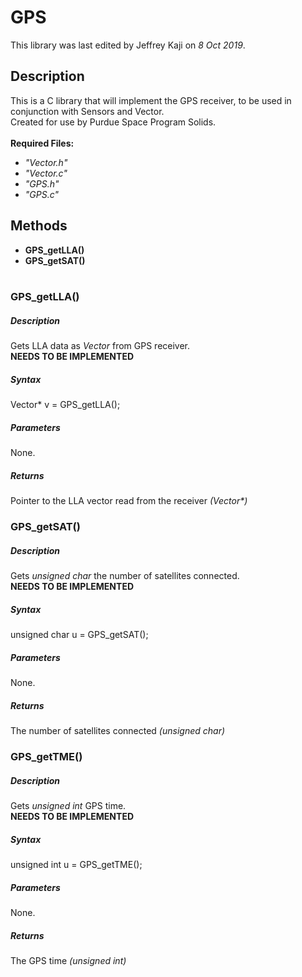 # GPS
This library was last edited by Jeffrey Kaji on *8 Oct 2019*. <br/>

## Description
This is a C library that will implement the GPS receiver, 
to be used in conjunction with Sensors and Vector. <br/>
Created for use by Purdue Space Program Solids. <br/><br/>
__Required Files:__
* _"Vector.h"_
* _"Vector.c"_
* _"GPS.h"_
* _"GPS.c"_

## Methods
* **GPS_getLLA()**
* **GPS_getSAT()** <br/><br/>

### GPS_getLLA()
##### Description
Gets LLA data as *Vector* from GPS receiver. <br/>
**NEEDS TO BE IMPLEMENTED**
##### Syntax
Vector* v = GPS_getLLA();
##### Parameters
None.
##### Returns
Pointer to the LLA vector read from the receiver _(Vector*)_


### GPS_getSAT()
##### Description
Gets *unsigned char* the number of satellites connected. <br/>
**NEEDS TO BE IMPLEMENTED**
##### Syntax
unsigned char u = GPS_getSAT();
##### Parameters
None.
##### Returns
The number of satellites connected _(unsigned char)_


### GPS_getTME()
##### Description
Gets *unsigned int* GPS time. <br/>
**NEEDS TO BE IMPLEMENTED**
##### Syntax
unsigned int u = GPS_getTME();
##### Parameters
None.
##### Returns
The GPS time _(unsigned int)_